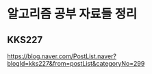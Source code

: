 # 알고리즘 공부 자료들 정리

## KKS227

https://blog.naver.com/PostList.naver?blogId=kks227&from=postList&categoryNo=299